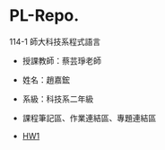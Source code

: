 # PL-Repo.

114-1 師大科技系程式語言
 - 授課教師：蔡芸琤老師
 - 姓名：趙嘉鋐
 - 系級：科技系二年級
 - 課程筆記區、作業連結區、專題連結區

 - [HW1](https://github.com/icecat14159/PL-Repo./blob/main/%E7%A8%8B%E5%BC%8F%E8%AA%9E%E8%A8%80HW01_%E6%97%A5%E5%B8%B8%E6%94%AF%E5%87%BA%E9%80%9F%E7%AE%97%E8%88%87%E5%88%86%E6%94%A4.ipynb)
